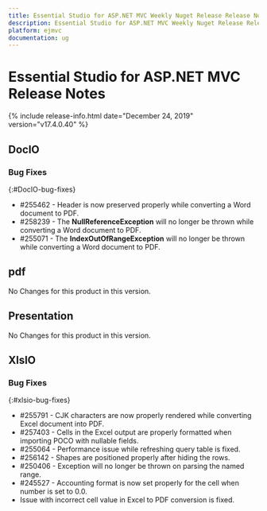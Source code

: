 ```yaml
---
title: Essential Studio for ASP.NET MVC Weekly Nuget Release Release Notes  
description: Essential Studio for ASP.NET MVC Weekly Nuget Release Release Notes  
platform: ejmvc
documentation: ug
---
```


# Essential Studio for ASP.NET MVC  Release Notes  

{% include release-info.html date="December 24, 2019"  version="v17.4.0.40" %} 






## DocIO

### Bug Fixes
{:#DocIO-bug-fixes}

* \#255462 - Header is now preserved properly while converting a Word document to PDF.
* \#258239 - The **NullReferenceException** will no longer be thrown while converting a Word document to PDF.
* \#255071 - The **IndexOutOfRangeException** will no longer be thrown while converting a Word document to PDF.

## pdf

No Changes for this product in this version.

[//]: # "Delete the contents of this file while new content is added."

## Presentation

No Changes for this product in this version.

[//]: # "Delete the contents of this file while new content is added."

## XlsIO

### Bug Fixes
{:#xlsio-bug-fixes}

* \#255791 - CJK characters are now properly rendered while converting Excel document into PDF.
* \#257403 - Cells in the Excel output are properly formatted when importing POCO with nullable fields.
* \#255064 - Performance issue while refreshing query table is fixed.
* \#256142 - Shapes are positioned properly after hiding the rows.
* \#250406 - Exception will no longer be thrown on parsing the named range.
* \#245527 - Accounting format is now set properly for the cell when number is set to 0.0.
* Issue with incorrect cell value in Excel to PDF conversion is fixed.

